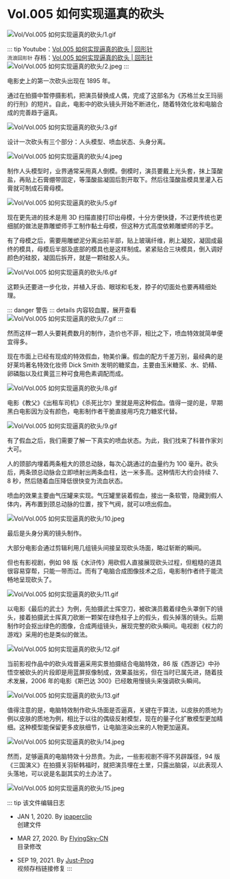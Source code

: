 # Vol.005 如何实现逼真的砍头

![Vol/Vol.005 如何实现逼真的砍头/1.gif](https://cdn.jsdelivr.net/gh/ipaperclip-icu/static/image/文字稿/Vol/Vol.005%20如何实现逼真的砍头/1.gif)

::: tip
Youtube：[Vol.005 如何实现逼真的砍头 | 回形针](https://www.youtube.com/watch?v=rVu3R9N8GJU)  
`流浪回形针` 存档：[Vol.005 如何实现逼真的砍头 | 回形针](https://ipaperclip.justprogsan.workers.dev/%E5%9B%9E%E5%BD%A2%E9%92%88PaperClip/%E5%B8%B8%E8%A7%84Vol/Vol.005%20%E5%A6%82%E4%BD%95%E5%AE%9E%E7%8E%B0%E9%80%BC%E7%9C%9F%E7%9A%84%E7%A0%8D%E5%A4%B4%EF%BD%9C%E5%9B%9E%E5%BD%A2%E9%92%88.mp4?preview)  
![Vol/Vol.005 如何实现逼真的砍头/2.jpeg](https://cdn.jsdelivr.net/gh/ipaperclip-icu/static/image/文字稿/Vol/Vol.005%20如何实现逼真的砍头/2.jpeg)
:::

电影史上的第一次砍头出现在 1895 年。

通过在拍摄中暂停摄影机，把演员替换成人偶，完成了这部名为《苏格兰女王玛丽的行刑》的短片。自此，电影中的砍头镜头开始不断进化，随着特效化妆和电脑合成的完善趋于逼真。

![Vol/Vol.005 如何实现逼真的砍头/3.gif](https://cdn.jsdelivr.net/gh/ipaperclip-icu/static/image/文字稿/Vol/Vol.005%20如何实现逼真的砍头/3.gif)

设计一次砍头有三个部分：人头模型、喷血状态、头身分离。

![Vol/Vol.005 如何实现逼真的砍头/4.jpeg](https://cdn.jsdelivr.net/gh/ipaperclip-icu/static/image/文字稿/Vol/Vol.005%20如何实现逼真的砍头/4.jpeg)

制作人头模型时，业界通常采用真人倒模。倒模时，演员要戴上光头套，抹上藻酸盐，再贴上石膏绷带固定，等藻酸盐凝固后割开取下。然后往藻酸盐模具里灌入石膏就可制成石膏母模。

![Vol/Vol.005 如何实现逼真的砍头/5.gif](https://cdn.jsdelivr.net/gh/ipaperclip-icu/static/image/文字稿/Vol/Vol.005%20如何实现逼真的砍头/5.gif)

现在更先进的技术是用 3D 扫描直接打印出母模，十分方便快捷，不过更传统也更细腻的做法是靠雕塑师手工制作黏土母模，但这种方式高度依赖雕塑师的手艺。

有了母模之后，需要用雕塑泥分离出前半部，贴上玻璃纤维，刷上凝胶，凝固成最终的模具，母模后半部及底部的模具也是这样制成。紧紧贴合三块模具，倒入调好颜色的硅胶，凝固后拆开，就是一颗硅胶人头。

![Vol/Vol.005 如何实现逼真的砍头/6.gif](https://cdn.jsdelivr.net/gh/ipaperclip-icu/static/image/文字稿/Vol/Vol.005%20如何实现逼真的砍头/6.gif)

这颗头还要进一步化妆，并植入牙齿、眼球和毛发，脖子的切面处也要再精细处理。

::: danger 警告
::: details 内容较血腥，展开查看
![Vol/Vol.005 如何实现逼真的砍头/7.gif](https://cdn.jsdelivr.net/gh/ipaperclip-icu/static/image/文字稿/Vol/Vol.005%20如何实现逼真的砍头/7.gif)
:::

然而这样一颗人头要耗费数月的制作，造价也不菲，相比之下，喷血特效就简单便宜得多。

现在市面上已经有现成的特效假血，物美价廉。假血的配方千差万别，最经典的是好莱坞著名特效化妆师 Dick Smith 发明的糖浆血，主要由玉米糖浆、水、奶精、卵磷脂以及红黄蓝三种可食用色素调配而成。

![Vol/Vol.005 如何实现逼真的砍头/8.gif](https://cdn.jsdelivr.net/gh/ipaperclip-icu/static/image/文字稿/Vol/Vol.005%20如何实现逼真的砍头/8.gif)

电影《教父》《出租车司机》《杀死比尔》里就是用这种假血。值得一提的是，早期黑白电影因为没有颜色，电影制作者干脆直接用巧克力糖浆代替。

![Vol/Vol.005 如何实现逼真的砍头/9.gif](https://cdn.jsdelivr.net/gh/ipaperclip-icu/static/image/文字稿/Vol/Vol.005%20如何实现逼真的砍头/9.gif)

有了假血之后，我们需要了解一下真实的喷血状态。为此，我们找来了科普作家刘大可。

人的颈部内埋着两条粗大的颈总动脉，每次心跳通过的血量约为 100 毫升。砍头后，两条颈总动脉会立即喷射出两条血柱，达一米多高。这种情形大约会持续 7、8 秒，然后随着血压降低很快变为流血状态。

喷血的效果主要由气压罐来实现。气压罐里装着假血，接出一条软管，隐藏到假人体内，再布置到颈总动脉的位置，按下气阀，就可以喷出假血。

![Vol/Vol.005 如何实现逼真的砍头/10.jpeg](https://cdn.jsdelivr.net/gh/ipaperclip-icu/static/image/文字稿/Vol/Vol.005%20如何实现逼真的砍头/10.jpeg)

最后是头身分离的镜头制作。

大部分电影会通过剪辑利用几组镜头间接呈现砍头场面，略过斩断的瞬间。

但也有影视剧，例如 98 版《水浒传》用砍假人直接展现砍头过程，但粗糙的道具很容易穿帮，只能一带而过。而有了电脑合成图像技术之后，电影制作者终于能流畅地呈现砍头了。

![Vol/Vol.005 如何实现逼真的砍头/11.gif](https://cdn.jsdelivr.net/gh/ipaperclip-icu/static/image/文字稿/Vol/Vol.005%20如何实现逼真的砍头/11.gif)

以电影《最后的武士》为例，先拍摄武士挥空刀，被砍演员戴着绿色头罩倒下的镜头，接着拍摄武士挥真刀砍断一颗架在绿色柱子上的假头，假头掉落的镜头。后期制作时会抠出绿色的图像，合成两组镜头，展现完整的砍头瞬间。电视剧《权力的游戏》采用的也是类似的做法。

![Vol/Vol.005 如何实现逼真的砍头/12.gif](https://cdn.jsdelivr.net/gh/ipaperclip-icu/static/image/文字稿/Vol/Vol.005%20如何实现逼真的砍头/12.gif)

当前影视作品中的砍头戏普遍采用实景拍摄结合电脑特效，86 版《西游记》中孙悟空被砍头的片段即是用蓝屏抠像制成，效果虽拙劣，但在当时已属先进，随着技术发展，2006 年的电影《斯巴达 300》已经敢用慢镜头来强调砍头瞬间。

![Vol/Vol.005 如何实现逼真的砍头/13.gif](https://cdn.jsdelivr.net/gh/ipaperclip-icu/static/image/文字稿/Vol/Vol.005%20如何实现逼真的砍头/13.gif)

值得注意的是，电脑特效制作砍头场面是否逼真，关键在于算法，以皮肤的质地为例以皮肤的质地为例，相比于以往的偶级反射模型，现在的量子化扩散模型更加精细。这种模型能保留更多皮肤细节，让电脑渲染出来的人物更加逼真。

![Vol/Vol.005 如何实现逼真的砍头/14.jpeg](https://cdn.jsdelivr.net/gh/ipaperclip-icu/static/image/文字稿/Vol/Vol.005%20如何实现逼真的砍头/14.jpeg)

然而，足够逼真的电脑特效十分昂贵。为此，一些影视剧不得不另辟蹊径，94 版《三国演义》在拍摄关羽斩韩福时，就把演员埋在土里，只露出脑袋，以此表现人头落地，可以说是名副其实的土办法了。

![Vol/Vol.005 如何实现逼真的砍头/15.jpeg](https://cdn.jsdelivr.net/gh/ipaperclip-icu/static/image/文字稿/Vol/Vol.005%20如何实现逼真的砍头/15.jpeg)

::: tip 该文件编辑日志

- JAN 1, 2020. By [ipaperclip](https://github.com/ipaperclip)  
创建文件

- MAR 27, 2020. By [FlyingSky-CN](https://github.com/FlyingSky-CN)  
目录修改

- SEP 19, 2021. By [Just-Prog](https://github.com/Just-Prog)  
视频存档链接修复
:::
